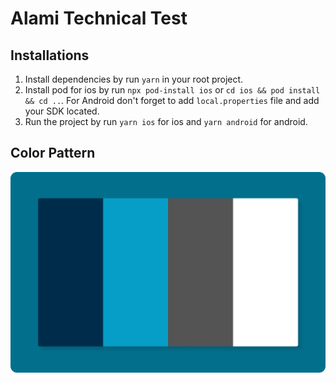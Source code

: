 # Alami Technical Test

## Installations

 1. Install dependencies by run `yarn` in your root project.
 2. Install pod for ios by run `npx pod-install ios` or `cd ios && pod install && cd ..`. For Android don't forget to add `local.properties` file and add your SDK located.
 3. Run the project by run `yarn ios` for ios and  `yarn android` for android.

## Color Pattern

![color pattern](./raw/color-pattern.png)
